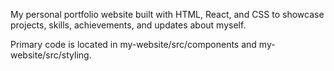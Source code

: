 My personal portfolio website built with HTML, React, and CSS to showcase projects, skills, achievements, and updates about myself.

Primary code is located in my-website/src/components and my-website/src/styling.
